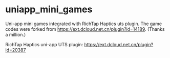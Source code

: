 # uniapp_mini_games
Uni-app mini games integrated with RichTap Haptics uts plugin. The game codes were forked from https://ext.dcloud.net.cn/plugin?id=14189. (Thanks a million.)

RichTap Haptics uni-app UTS plugin: https://ext.dcloud.net.cn/plugin?id=20387   
